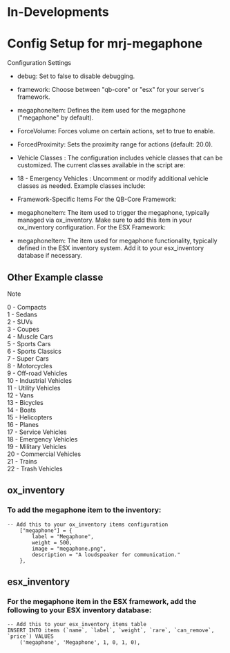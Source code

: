 # In-Developments
# Config Setup for mrj-megaphone

Configuration Settings

* debug: Set to false to disable debugging.
* framework: Choose between "qb-core" or "esx" for your server's framework.
* megaphoneItem: Defines the item used for the megaphone ("megaphone" by default).
* ForceVolume: Forces volume on certain actions, set to true to enable.
* ForcedProximity: Sets the proximity range for actions (default: 20.0).
* Vehicle Classes :
The configuration includes vehicle classes that can be customized. The current classes available in the script are:

* 18 - Emergency Vehicles : Uncomment or modify additional vehicle classes as needed. Example classes include:

* Framework-Specific Items
For the QB-Core Framework:

* megaphoneItem: The item used to trigger the megaphone, typically managed via ox_inventory. Make sure to add this item in your ox_inventory configuration.
For the ESX Framework:

* megaphoneItem: The item used for megaphone functionality, typically defined in the ESX inventory system. Add it to your esx_inventory database if necessary.

## Other Example classe
> [!NOTE]
> 0 - Compacts  
> 1 - Sedans  
> 2 - SUVs  
> 3 - Coupes  
> 4 - Muscle Cars  
> 5 - Sports Cars  
> 6 - Sports Classics  
> 7 - Super Cars  
> 8 - Motorcycles  
> 9 - Off-road Vehicles  
> 10 - Industrial Vehicles  
> 11 - Utility Vehicles  
> 12 - Vans  
> 13 - Bicycles  
> 14 - Boats  
> 15 - Helicopters  
> 16 - Planes  
> 17 - Service Vehicles  
> 18 - Emergency Vehicles  
> 19 - Military Vehicles  
> 20 - Commercial Vehicles  
> 21 - Trains  
> 22 - Trash Vehicles

## ox_inventory
### To add the megaphone item to the inventory:
```
-- Add this to your ox_inventory items configuration
    ["megaphone"] = {
        label = "Megaphone",
        weight = 500,
        image = "megaphone.png",
        description = "A loudspeaker for communication."
    },

```
## esx_inventory
### For the megaphone item in the ESX framework, add the following to your ESX inventory database:
```
-- Add this to your esx_inventory items table
INSERT INTO items (`name`, `label`, `weight`, `rare`, `can_remove`, `price`) VALUES
    ('megaphone', 'Megaphone', 1, 0, 1, 0),
```
